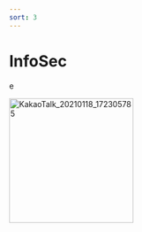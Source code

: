 ```yaml
---
sort: 3
---
```


# InfoSec

e

<img width="225" alt="KakaoTalk_20210118_172305785" src="https://user-images.githubusercontent.com/76420201/104985615-b37d0600-5a54-11eb-8a27-49ded5fb094b.png" width = "40%">

